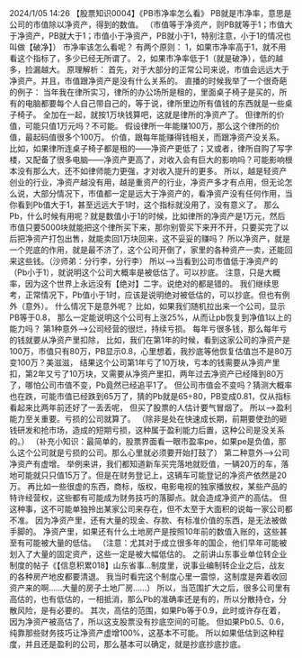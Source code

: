 
2024/1/05 14:26
【股票知识0004】《PB市净率怎么看》
PB就是市净率，意思是公司的市值除以净资产，得到的数值。
（市值等于净资产，则PB就等于1；市值大于净资产，PB就大于1；市值小于净资产，PB就小于1，特别注意，小于1的情况也叫做【破净】）
市净率该怎么看呢？
有两个原则：
1，如果市净率高于1，就不用看这个指标了，多少已经无所谓了。
2，如果市净率低于1（就是破净），低的越多，捡漏越大。
原理解析：
首先，对于大部分的正常公司来说，市值会远远大于净资产。并且，市值跟净资产是没有什么关系的。
直播的时候我举了一个很奇葩的例子：
当年我在律所实习，律所的办公场所是租的，里面桌子椅子是买的，所有的电脑都要每个人自己带自己的，等于说，律所里边所有值钱的东西就是一些桌子椅子。
全加在一起，就按1万块钱算吧，这就是律所的净资产了。
但律所的价值，可能只值1万元吗？不可能。
假设律所一年能赚100万，那么这个律所的价值，最起码值很多个100万。
价值，跟每年能赚得钱相关，而跟净资产没关系。
比如，如果律所连桌子椅子都是租的——净资产更低了；又或者，律所自购了写字楼，又配备了很多电脑——净资产更高了，对收入会有巨大的影响吗？可能影响根本没有那么大，还不如律师能力更强，才对收入提升的更多。
所以，越是轻资产创业的行业，净资产越没有用，越是重资产的行业，净资产多才有点用，但无论怎么说，大部分情况下，市值都一定是远大于净资产的，看净资产没有任何作用，当你看到Pb值大于1，甚至远远大于1时，这个指标就没用了，没有意义了。
那么Pb，什么时候有用呢？就是数值小于1的时候，比如律所的净资产是1万元，然后市值只要5000块就能把这个律所买下来，那你别管买下来开不开，只要买完了以后把净资产打包出售，就能卖回1万块回来，这不妥妥的赚吗？
所以净资产，就是一个兜底的作用，就是最不济了，这个公司开倒了，家里的各种资产一卖，还能回来这些钱。（沙师弟：分行李，分行李）
所以——>当看到公司市值低于净资产的（Pb小于1），就说明这个公司大概率是被低估了。可以抄底。
注意，只是大概率，因为这个世界上永远没有【绝对】二字。说绝对的都是错的。
我们继续思考，正常情况下，Pb值小于1时，应该是说明绝对被低估的，可以抄底。但也有例外（意外）。
什么情况下是意外呢？
比如，如果我们随机拉出来一个公司，显示PB等于0.8，
那么一定能说明这个公司有上涨25%，从而让pb恢复到净值1以上的能力吗？
第1种意外——>公司经营的很烂，持续亏损。
每年亏很多钱，那么每年亏的钱就要从净资产里扣除，
比如，我们在第1年的时候，看到这家公司的净资产是100万，市值只有80万，PB显示0.8，心里想着，我抄底等他恢复估值岂不是80万变100万？美滋滋，
结果这个公司第1年亏了10万块，亏本的钱需要从净资产里扣，第2年又亏了10万块，又需要从净资产里扣，两年过去净资产已经降到80万了，哪怕公司市值不变，Pb竟然已经追平1了。
但公司市值会不变吗？猜测大概率也在跌，可能市值已经跌到65万了，猜的Pb就是65÷80，PB变成0.81，仅从指标看起来比两年前还好了一丢丢呢，
但买了股票的人估计要气冒烟了。
所以——>盈利能力至关重要。亏损的公司就算了。
（除非是处在快速成长期，前期要使劲的砸钱研发和抢市场，造成的短期亏损，这种属于盈利能力后置，这种公司是没关系的。）
（补充小知识：最简单的，股票界面看一眼市盈率pe，如果pe是负值，那么这个公司就是亏损的公司。那么心里就必须要开始打鼓了）
第二种意外——>公司净资产有虚增。
举例来讲，我们都知道新车买完落地就贬值，一辆20万的车，落地可能就只只值15万了。但是在财务登记上，这辆车可能登记的净资产依然是20万。
再比如一些很虚的东西，商标，版权，电影电视的独家播放权，某些产品的特许经营权，这些都有可能成为财务技巧的落脚点。就会造成净资产的高估。
但这种事，这不可能单独拎出某家公司来存在，但不太至于大面积的说每一家公司都不准。
因为净资产里，还有大量的现金、存款、有标准价值的东西，是无法被做手脚的。
净资产里，如果还有什么土地房产是按照10年前的数值入账的，这些甚至有可能被大量的低估。
（注意：尤其对于成立很多年的国企，他们早年可能被划入了大量的固定资产，这些一定是被大幅低估的。
之前讲山东事业单位转企业制度的帖子《【信息积累018】山东省事...制度里，说事业编制转企业之后，战友的各种房产地皮都要清退。
我当时看完这个制度心里一震惊，这制度是奔着收回资产来的啊……大量的房子土地厂房……）
所以，当范围扩大之后，很多公司里有高估的，也有低估的，一相抵消，那么Pb的准确率还是有的，所以分散持仓，分散风险，是有必要的。
其次，高估的范围，如果Pb等于0.9，此时或许存在着，因为净资产被高估了，所以这支股票没有抄底空间的可能。
但如果Pb0.5、0.6，纯靠那些财务技巧让净资产虚增100%，这基本不可能。
所以如果低估到这种程度，并且还是盈利的公司，那么基本可以确定，就是抄底抄底抄底。
